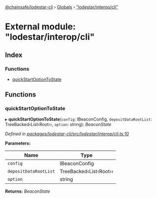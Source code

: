 [@chainsafe/lodestar-cli](../README.md) › [Globals](../globals.md) › ["lodestar/interop/cli"](_lodestar_interop_cli_.md)

# External module: "lodestar/interop/cli"

## Index

### Functions

* [quickStartOptionToState](_lodestar_interop_cli_.md#quickstartoptiontostate)

## Functions

###  quickStartOptionToState

▸ **quickStartOptionToState**(`config`: IBeaconConfig, `depositDataRootList`: TreeBacked‹List‹Root››, `option`: string): *BeaconState*

*Defined in [packages/lodestar-cli/src/lodestar/interop/cli.ts:10](https://github.com/ChainSafe/lodestar/blob/2bf6badbe/packages/lodestar-cli/src/lodestar/interop/cli.ts#L10)*

**Parameters:**

Name | Type |
------ | ------ |
`config` | IBeaconConfig |
`depositDataRootList` | TreeBacked‹List‹Root›› |
`option` | string |

**Returns:** *BeaconState*

